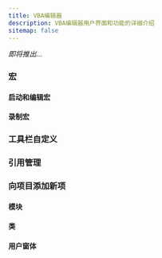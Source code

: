 ```yaml
---
title: VBA编辑器
description: VBA编辑器用户界面和功能的详细介绍
sitemap: false
---
```

*即将推出...*

### 宏

#### 启动和编辑宏
#### 录制宏

### 工具栏自定义
### 引用管理

### 向项目添加新项
#### 模块
#### 类
#### 用户窗体